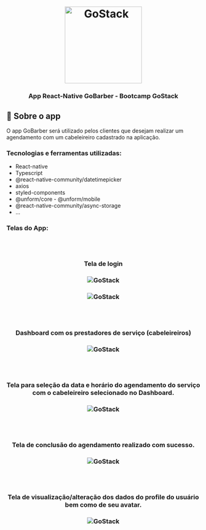 <h1 align="center">
    <img alt="GoStack" src="https://rocketseat-cdn.s3-sa-east-1.amazonaws.com/bootcamp-header.png" width="200px" />
</h1>

<h3 align="center">
  App React-Native GoBarber - Bootcamp GoStack
</h3>


## :rocket: Sobre o app
O app GoBarber será utilizado pelos clientes que desejam realizar um agendamento com um cabeleireiro cadastrado na aplicação.

### Tecnologias e ferramentas utilizadas:

* React-native
* Typescript
* @react-native-community/datetimepicker
* axios
* styled-components
* @unform/core - @unform/mobile 
* @react-native-community/async-storage
* ...

### Telas do App:
<br/>
<br/>

<h3 align="center">
  Tela de login
</h3>

<h3 align="center">
  <img alt="GoStack" src="https://github.com/camilaseasky/appGoBarber/blob/master/docs/SignIn.png" />
</h3>

<h3 align="center">
  <img alt="GoStack" src="https://github.com/camilaseasky/appGoBarber/blob/master/docs/SignIn_2.png" />
</h3>
<br/>
<br/>

<h3 align="center">
  Dashboard com os prestadores de serviço (cabeleireiros)
</h3>
<h3 align="center">
  <img alt="GoStack" src="https://github.com/camilaseasky/appGoBarber/blob/master/docs/Dashboard.png" />
</h3>
<br/>
<br/>

<h3 align="center">
  Tela para seleção da data e horário do agendamento do serviço com o cabeleireiro selecionado no Dashboard.
</h3>
<h3 align="center">
  <img alt="GoStack" src="https://github.com/camilaseasky/appGoBarber/blob/master/docs/CreateAppointment.png" />
</h3>
<br/>
<br/>

<h3 align="center">
  Tela de conclusão do agendamento realizado com sucesso.
</h3>
<h3 align="center">
  <img alt="GoStack" src="https://github.com/camilaseasky/appGoBarber/blob/master/docs/AppointmentCreated.png" />
</h3>
<br/>
<br/>

<h3 align="center">
  Tela de visualização/alteração dos dados do profile do usuário bem como de seu avatar.
</h3>
<h3 align="center"> 
  <img alt="GoStack" src="https://github.com/camilaseasky/appGoBarber/blob/master/docs/Profile.png" />
 </h3>
 




